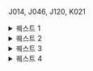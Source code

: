J014, J046, J120, K021

<details>
<summary>퀘스트 1</summary>
   
# 하루 미션: 육각형 성장 퀘스트 - 하루 핵심 역량 집중 + 성장 확인

## 분석
- 개발자로 성장하기 위해서는 다양한 역량(Time Management, CS Knowledge, Condition Control, Design Skills, Implementation, Goal Achievement)이 균형 있게 발전해야 한다.
- 그러나 하루 동안 모든 역량을 고르게 올리는 것은 현실적으로 어렵다.  
- 따라서 **매일 하나의 핵심 역량에 집중하고**, 하루가 끝난 후 **그 역량이 실제로 성장했는지 확인**하는 루틴이 필요하다.

## 목적
- 매일 목표 역량을 명확하게 설정하여 **의식적 성장(Deliberate Practice)**을 실천한다.
- 하루 활동을 돌아보며 **객관적인 자기 피드백**을 습관화한다.
- 시각화(레이더 차트)를 통해 **성장의 변화를 눈으로 확인**한다.

## 퀘스트 수행 방법
1. **하루 시작 시 핵심 역량 선택**  
   - 6가지 항목 중 오늘 가장 집중하고 싶은 역량 1가지를 고른다.  
     예: `오늘은 CS Knowledge에 집중한다.`
2. **미션 진행하는 동안 집중 실천**  
   - 선택한 역량과 관련된 목표를 하루 동안 의식적으로 실천한다.
3. **하루 마무리 점검**  
   - 육각형 레이더 차트(1~5점)에 오늘의 각 역량 점수를 기록한다.
   - 특히 선택한 핵심 역량에 대해 **“실제 성장했는가?”**를 평가하고, 한줄 회고를 남긴다.

## 달성 기준
- **핵심 역량 1개를 선택하고 집중 실천 기록 완료**  
- **6가지 항목 모두 자기 점수 기록(1~5점)**  
- **한줄 회고 작성 (예: “CS 지식은 성장했지만 시간 관리가 부족했다.”)**    
  
## 기대 효과  
- 하루 단위로 **“성장 포인트”**를 명확히 인식할 수 있다.   
- **육각형 차트**를 활용하여 불균형한 역량을 객관적으로 파악하고 조정할 수 있다.   
- 개발자로서의 **핵심 역량을 게임처럼 키우는 재미와 동기부여**를 제공한다.   
- 꾸준한 루틴으로 **작은 성취가 누적되어 장기 성장**을 이끈다.


좋아! 아래는 "**그래프를 AI에게 보여주고 개선점 물어보기**" 퀘스트를 `분석 → 목적 → 수행 방법 → 달성 기준 → 기대 효과`로 구조화한 내용이야.

</details>

<details>
<summary>퀘스트 2</summary>

## 🎯 **퀘스트명: AI 피드백 기반 개선 퀘스트 - “그래프에게 묻다”**


### 🔍 **1. 분석**

* 육각형 그래프는 자기 회고 기반으로 생성된 **정량적 성장 지표**입니다.
* 그러나 점수를 보는 것만으로는 **구체적인 개선 방향**을 잡기 어려울 수 있음.
* AI는 회고 텍스트와 점수의 상관관계를 이해하고, **개인 맞춤 피드백**을 제공할 수 있는 도구입니다.


### 🎯 **2. 목적**

* 점수 기반 피드백을 AI로부터 받아 **구체적인 개선 방안과 다음 행동 목표**를 설정
* 낮은 점수에 대한 원인 분석과 **실행 가능한 전략 수립**
* **감정적 주관** 대신 **객관적 가이드를 제공**받아 성장 루틴을 강화


### 🛠️ **3. 퀘스트 수행 방법**

1. **회고 텍스트 + 육각형 그래프 점수표**를 GPT에게 입력
   (예시: `"오늘 회고는 이렇고, 점수는 다음과 같습니다. 어떻게 개선하면 좋을까요?"`)

2. GPT가 각 항목별로 분석하여 **개선 포인트와 실천 팁**을 제안
   (예시: `⏰ 시간 관리: 너무 많은 목표 설정 → 작은 단위로 쪼개기 추천`)

3. 제안 중 마음에 드는 **1\~2개 액션을 선택**하여 **내일 적용 계획 수립**

4. 다음날 회고에 **실행 여부 및 효과** 기록


### 🎯 **4. 달성 기준**

* 육각형 그래프 및 회고를 기반으로 GPT에게 피드백을 요청
* AI 피드백 중 1개 이상을 **명시적으로 적용**
* 다음날 회고에 적용 결과 또는 변화를 **텍스트로 남김**


### ✨ **5. 기대 효과**

* 육각형 그래프의 수치가 **단순 결과가 아닌 개선의 출발점**이 됨
* 반복적으로 AI 피드백을 반영함으로써 **맞춤형 성장 루틴 정착**
* 점수와 회고의 연결성을 높여 **정성적 회고 → 실천 → 정량 개선**이라는 선순환 구축
* 팀원에게도 추천 가능 → **함께 성장하는 문화 촉진**

</details>

<details>
<summary>퀘스트 3</summary>

# 하루 미션: 코드 로그 기반 육각형 성장 분석 퀘스트

## 분석
- 개발자의 하루는 여러 역량(Time Management, CS Knowledge, Condition Control, Design Skills, Implementation, Goal Achievement)의 조합으로 구성된다.
- 이 역량들이 언제, 얼마나 발휘되었는지는 gist 등의 코드 푸시 기록을 통해 일정 부분 정량적으로 추적 가능하다.
- 따라서 하루 동안의 gist push 로그를 수집/분석하여 각 시간대의 활동 역량을 평가하고, 가장 집중이 잘 된 시간대를 도출해보는 퀘스트가 유용하다.

## 목적
- 코드 기록 기반의 역량 추적으로 객관적인 피드백 확보
- 시간대별 집중도를 파악하여 자신의 최적 작업 시간대 인식
- 반복 학습과 분석을 통해 의식적 성장(Deliberate Practice) 루틴 완성

## 퀘스트 수행 방법
1. Gist 작업 로그 수집
- 하루 동안 gist에 push한 기록 시간(Push Timestamp)들을 수집한다.
- 각 push마다 내용(또는 파일명, 커밋 메시지 등)을 간략히 요약한다.
  
2. 6가지 역량으로 분류
각 푸시 기록을 아래 6개 항목 중 가장 적절한 역량에 매핑한다:
- Time Management: 계획적 작업, 일정 관리, 루틴 실천 등
- CS Knowledge: 알고리즘, 시스템, 네트워크 등 이론 기반 학습
- Condition Control: 휴식, 체력, 멘탈 관리, 리듬 조절 등
- Design Skills: UI/UX, 코드 아키텍처, 설계 개선 등
- Implementation: 실제 기능 구현, 코드 작성, 디버깅 등
- Goal Achievement: 특정 목표 달성, 마일스톤 완수 등
  
3. 시간대별 분석 및 시각화
- 시간대를 06~09, 09~12, 12~15, 15~18, 18~21, 21~24 등으로 나눈다.
- 각 시간대에 기록된 역량별 push 횟수를 분석한다.
- **육각형 차트(1~5점)**로 각 역량의 상대적 집중도를 시각화한다.
  
4. 집중 시간대 도출
- 푸시 활동이 가장 집중된 시간대를 추출하고, 어떤 역량이 강하게 작동했는지 파악한다.

5. 한줄 회고 작성
- 분석 결과를 바탕으로 하루를 돌아보고 한줄 회고 작성
예: “Implementation이 오후에 몰렸고 집중도 최고. 내일은 CS 기반 설계에 오전 시간을 써보자.”

## 달성 기준
- gist 로그 기반으로 역량별 활동 시점 기록
- 시간대별 집중도 정량 분석
- 육각형 성장 차트 시각화
- 한줄 회고 작성

## 기대 효과
- 객관적인 로그 기반 피드백 루틴 구축
- 역량별/시간대별 생산성 인사이트 확보
- 장기적으로 자신의 리듬과 강점을 활용한 최적화 루틴 개발
- 개발 성장을 데이터 기반 RPG처럼 게임화

</details>

<details>
<summary>퀘스트 4</summary>

# 미션: 아침 셀프 컴파일링을 통한 육각형 성장 분석 퀘스트

## 분석
- 어제의 작업을 말로 정리하고 점검하는 **셀프 컴파일링(Self Compiling)**은 사고를 구조화하고, 어설픈 지점이나 설명 불가능한 설계를 바로 확인할 수 있는 강력한 루틴이다.
- 이 과정은 설계, 구현, 시간 사용, 몰입 상태 등을 스스로 되짚어보는 시간이 되며, 6가지 역량 기반의 정량/정성 점검에 적합하다.

## 목적
- 전날 작업의 논리, 설계, 구현 이유를 정리하며 구조적 복습
- 문제 해결 과정, 시간 사용, 목표 달성 등 역량별 상태 점검
- 점검 결과를 육각형 차트로 시각화해 불균형 파악 및 개선 루틴 정착

## 👍퀘스트 수행 방법
1. 아침 셀프 컴파일링 체크리스트에 “예/아니오”로 체크 
   - [x] Thread 생성 방식 학습
   - [ ] 레이스 컨디션 구현 실험
   - [x] OperationQueue 동작 방식 학습
   - [x] EventManager 싱글톤 구현
   - [x] postEvent 비동기 구현

2. 해당 내용 복사 & 붙여넣기
   - AI한테 보내기

3. 체크된 항목을 다음과 같은 기준으로 분류/매핑 적용시키기

| 체크 항목                            | 관련 역량                                   |
|-------------------------------------|---------------------------------------------|
| Thread/레이스 컨디션 학습 및 구현       | CS Knowledge, Implementation                |
| OperationQueue 학습                  | CS Knowledge, Design Skills                 |
| EventManager 구조 설계               | Design Skills, Implementation               |
| postEvent 구현(sync/async/delay)   | Implementation, Time Management             |
| 테스트 시나리오 직접 설계            | Goal Achievement, Condition Control         |
| 조건별 Subscriber 로직 구현          | Design Skills, Implementation               |

4. 자동 점수화
   - 체크 수 또는 주관적 체감에 따라 각 항목에 1~5점 배정
      - 예시: “CS Knowledge 관련 체크 3개 → 4점”, “Goal 관련 없음 → 1점”

5. 육각형 차트 점수 기록
   - 위 점수를 기반으로 차트 시각화 또는 텍스트 저장


## 달성 기준
- 전날 작업 체크리스트 작성 및 예/아니오 체크 완료
- 체크된 작업들을 6가지 역량으로 매핑하고 점수 기록
- 핵심 역량 1개 선택 및 한줄 회고 작성
- 점수 기반 육각형 차트 시각화 또는 저장

## 기대 효과
- 매일의 작업을 구조화된 역량 프레임으로 해석함으로써 주관이 아닌 객관적 성장 추적 가능
- “많이 했는지”보다 **“무엇을 했고, 어떤 역량이 발휘됐는지”**를 중심으로 인식 전환
- 반복적으로 수행할수록 자신의 강점과 약점이 명확히 드러나고, 성장 루틴이 내재화됨
- 체크 방식이 단순하여 꾸준한 루틴화에 적합하고, 장기적으로 데이터 기반 성장 기록이 누적됨

</details>
